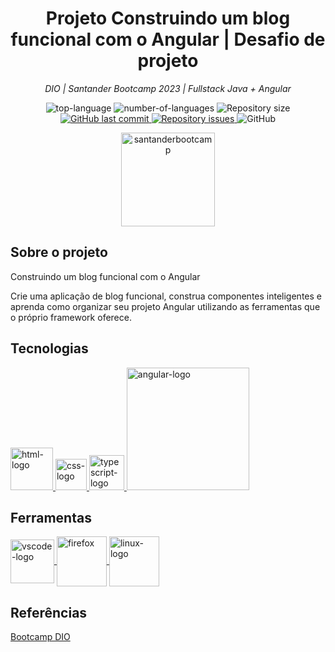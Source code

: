 <h1 align="center">Projeto Construindo um blog funcional com o Angular | Desafio de projeto</h1>

<p align="center"><i>DIO | Santander Bootcamp 2023 | Fullstack Java + Angular</i></p>

<p align="center" display="inline-block">
  <img src="https://img.shields.io/github/languages/top/eltonmorenocl/blog-angular" alt="top-language"/>
  <img src="https://img.shields.io/github/languages/count/eltonmorenocl/blog-angular" alt="number-of-languages"/>
  <img alt="Repository size" src="https://img.shields.io/github/repo-size/eltonmorenocl/blog-angular">
  <a href="https://github.com/eltonmorenocl/blog-angular/commits/master">
    <img alt="GitHub last commit" src="https://img.shields.io/github/last-commit/eltonmorenocl/blog-angular">
  </a>

  <a href="https://github.com/eltonmorenocl/blog-angular">
    <img alt="Repository issues" src="https://img.shields.io/github/issues/eltonmorenocl/blog-angular">
  </a>

  <img alt="GitHub" src="https://img.shields.io/github/license/eltonmorenocl/blog-angular">
  </p>
</p>
<p align="center">
  <a href="https://web.dio.me/track/santander-bootcamp-2023-fullstack-java-angular">
    <img width="150" src="https://hermes.dio.me/tracks/afebe5ed-2b18-438a-95b0-2c971e9aeff9.png" alt="santanderbootcamp"  text-align: center>
  </a>  
</p>

##  Sobre o projeto

Construindo um blog funcional com o Angular 

Crie uma aplicação de blog funcional, construa componentes inteligentes e aprenda como organizar seu projeto Angular utilizando as ferramentas que o próprio framework oferece.


## Tecnologias

<p display="inline-block">
  <a href="https://developer.mozilla.org/pt-BR/docs/Web/HTML">
    <img width="68" src="https://upload.wikimedia.org/wikipedia/commons/thumb/6/61/HTML5_logo_and_wordmark.svg/200px-HTML5_logo_and_wordmark.svg.png" alt="html-logo">
  </a>
  
  <a href="https://developer.mozilla.org/pt-BR/docs/Web/CSS">
    <img width="50" src="https://upload.wikimedia.org/wikipedia/commons/thumb/d/d5/CSS3_logo_and_wordmark.svg/120px-CSS3_logo_and_wordmark.svg.png" alt="css-logo">
  </a>
  
  <a href="https://www.typescriptlang.org/">
    <img width="56" src="https://w7.pngwing.com/pngs/915/519/png-transparent-typescript-hd-logo-thumbnail.png" alt="typescript-logo">
  </a>
  
  <a href="https://angular.io/">
    <img width="196" src="https://angular.io/assets/images/logos/angular/logo-nav@2x.png" alt="angular-logo">
  </a>
  
</p>


## Ferramentas

<p display="inline-block">
  <a href="https://code.visualstudio.com/">
    <img width="70" src="https://upload.wikimedia.org/wikipedia/commons/thumb/9/9a/Visual_Studio_Code_1.35_icon.svg/2048px-Visual_Studio_Code_1.35_icon.svg.png" alt="vscode-logo" align="center"/>
  </a>
  <a href="https://developer.mozilla.org/pt-BR/docs/Mozilla/Firefox">
    <img width="80" src="https://upload.wikimedia.org/wikipedia/commons/thumb/2/28/Firefox_logo%2C_2017.svg/512px-Firefox_logo%2C_2017.svg.png" alt="firefox" align="center"/>
  </a>
  <a href="https://mxlinux.org/"> 
    <img width="80" src="https://upload.wikimedia.org/wikipedia/commons/thumb/3/35/Tux.svg/150px-Tux.svg.png" alt="linux-logo" align="center"/>
  </a>
</p>


## Referências
[Bootcamp DIO](https://web.dio.me/track/santander-bootcamp-2023-fullstack-java-angular)


